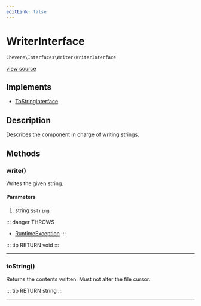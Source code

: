```yaml
---
editLink: false
---
```


# WriterInterface

`Chevere\Interfaces\Writer\WriterInterface`

[view source](https://github.com/chevere/chevere/blob/master/interfaces/Writer/WriterInterface.php)

## Implements

- [ToStringInterface](../To/ToStringInterface.md)

## Description

Describes the component in charge of writing strings.

## Methods

### write()

Writes the given string.

#### Parameters

1. string `$string`

::: danger THROWS
- [RuntimeException](../../Exceptions/Core/RuntimeException.md)
:::

::: tip RETURN
void
:::

---

### toString()

Returns the contents written. Must not alter the file cursor.

::: tip RETURN
string
:::

---
